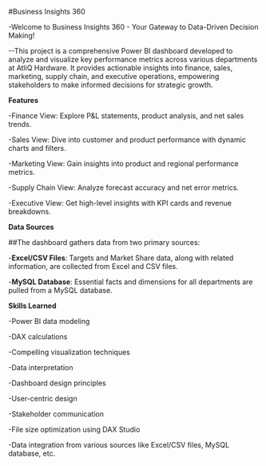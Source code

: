 #Business Insights 360


-Welcome to Business Insights 360 - Your Gateway to Data-Driven Decision Making!

--This project is a comprehensive Power BI dashboard developed to analyze and visualize key performance metrics across various departments at AtliQ Hardware. It provides actionable insights into finance, sales, marketing, supply chain, and executive operations, empowering stakeholders to make informed decisions for strategic growth.

**Features**

-Finance View: Explore P&L statements, product analysis, and net sales trends.

-Sales View: Dive into customer and product performance with dynamic charts and filters.

-Marketing View: Gain insights into product and regional performance metrics.

-Supply Chain View: Analyze forecast accuracy and net error metrics.

-Executive View: Get high-level insights with KPI cards and revenue breakdowns.

**Data Sources**

##The dashboard gathers data from two primary sources:

-**Excel/CSV Files**: Targets and Market Share data, along with related information, are collected from Excel and CSV files.

-**MySQL Database**: Essential facts and dimensions for all departments are pulled from a MySQL database.

**Skills Learned**

-Power BI data modeling

-DAX calculations

-Compelling visualization techniques

-Data interpretation

-Dashboard design principles

-User-centric design

-Stakeholder communication

-File size optimization using DAX Studio

-Data integration from various sources like Excel/CSV files, MySQL database, etc.

